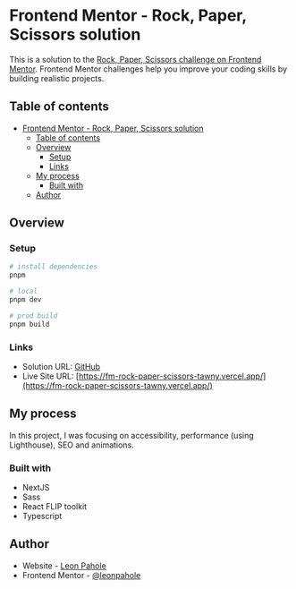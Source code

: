 # Frontend Mentor - Rock, Paper, Scissors solution

This is a solution to the [Rock, Paper, Scissors challenge on Frontend Mentor](https://www.frontendmentor.io/challenges/rock-paper-scissors-game-pTgwgvgH). Frontend Mentor challenges help you improve your coding skills by building realistic projects.

## Table of contents

- [Frontend Mentor - Rock, Paper, Scissors solution](#frontend-mentor---rock-paper-scissors-solution)
  - [Table of contents](#table-of-contents)
  - [Overview](#overview)
    - [Setup](#setup)
    - [Links](#links)
  - [My process](#my-process)
    - [Built with](#built-with)
  - [Author](#author)

## Overview

### Setup

```bash
# install dependencies
pnpm

# local
pnpm dev

# prod build
pnpm build
```

### Links

- Solution URL: [GitHub](https://github.com/leonpahole/fm-rock-paper-scissors)
- Live Site URL: [https://fm-rock-paper-scissors-tawny.vercel.app/](https://fm-rock-paper-scissors-tawny.vercel.app/)

## My process

In this project, I was focusing on accessibility, performance (using Lighthouse), SEO and animations.

### Built with

- NextJS
- Sass
- React FLIP toolkit
- Typescript

## Author

- Website - [Leon Pahole](https://leonpahole.com)
- Frontend Mentor - [@leonpahole](https://www.frontendmentor.io/profile/leonpahole)
